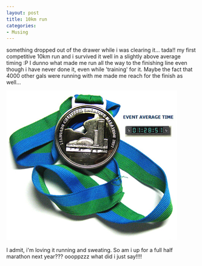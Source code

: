 ```yaml
---
layout: post
title: 10km run
categories:
- Musing
---
```


something dropped out of the drawer while i was clearing it... tada!! my first competitive 10km run and i survived it well in a slightly above average timing :P I dunno what made me run all the way to the finishing line even though i have never done it, even while 'training' for it. Maybe the fact that 4000 other gals were running with me made me reach for the finish as well...

![](/img/race10km_498570328470.jpg)

I admit, i'm loving it running and sweating. So am i up for a full half marathon next year??? oooppzzz what did i just say!!!!
